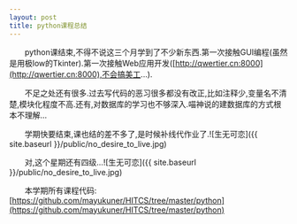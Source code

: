 ```yaml
---
layout: post
title: python课程总结
---
```


&emsp;&emsp;python课结束,不得不说这三个月学到了不少新东西.第一次接触GUI编程(虽然是用极low的Tkinter).第一次接触Web应用开发([http://qwertier.cn:8000](http://qwertier.cn:8000),不会搞美工...).

&emsp;&emsp;不足之处还有很多.过去写代码的恶习很多都没有改正,比如注释少,变量名不清楚,模块化程度不高.还有,对数据库的学习也不够深入.喵神说的建数据库的方式根本不理解...

&emsp;&emsp;学期快要结束,课也结的差不多了,是时候补线代作业了.![生无可恋]({{ site.baseurl }}/public/no_desire_to_live.jpg)

&emsp;&emsp;对,这个星期还有四级...![生无可恋]({{ site.baseurl }}/public/no_desire_to_live.jpg)

&emsp;&emsp;本学期所有课程代码:[https://github.com/mayukuner/HITCS/tree/master/python](https://github.com/mayukuner/HITCS/tree/master/python)

